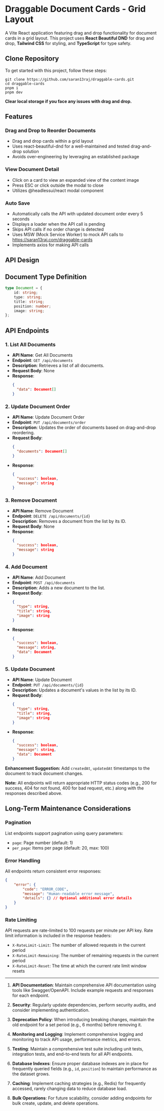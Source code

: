 # Draggable Document Cards - Grid Layout

A Vite React application featuring drag and drop functionality for document cards in a grid layout. This project uses **React Beautiful DND** for drag and drop, **Tailwind CSS** for styling, and **TypeScript** for type safety.

## Clone Repository

To get started with this project, follow these steps:

```
git clone https://github.com/saran13raj/draggable-cards.git
cd draggable-cards
pnpm i
pnpm dev
```

**Clear local storage if you face any issues with drag and drop.**

## Features

### Drag and Drop to Reorder Documents

-   Drag and drop cards within a grid layout
-   Uses react-beautiful-dnd for a well-maintained and tested drag-and-drop solution
-   Avoids over-engineering by leveraging an established package

### View Document Detail

-   Click on a card to view an expanded view of the content image
-   Press ESC or click outside the modal to close
-   Utilizes @headlessui/react modal component

### Auto Save

-   Automatically calls the API with updated document order every 5 seconds
-   Displays a loader when the API call is pending
-   Skips API calls if no order change is detected
-   Uses MSW (Mock Service Worker) to mock API calls to https://saran13raj.com/draggable-cards
-   Implements axios for making API calls

## API Design

## Document Type Definition

```typescript
type Document = {
	id: string;
	type: string;
	title: string;
	position: number;
	image: string;
};
```

## API Endpoints

### 1. List All Documents

-   **API Name**: Get All Documents
-   **Endpoint**: `GET /api/documents`
-   **Description**: Retrieves a list of all documents.
-   **Request Body**: None
-   **Response**:
    ```json
    {
      "data": Document[]
    }
    ```

### 2. Update Document Order

-   **API Name**: Update Document Order
-   **Endpoint**: `PUT /api/documents/order`
-   **Description**: Updates the order of documents based on drag-and-drop reordering.
-   **Request Body**:
    ```json
    {
      "documents": Document[]
    }
    ```
-   **Response**:
    ```json
    {
      "success": boolean,
      "message": string
    }
    ```

### 3. Remove Document

-   **API Name**: Remove Document
-   **Endpoint**: `DELETE /api/documents/{id}`
-   **Description**: Removes a document from the list by its ID.
-   **Request Body**: None
-   **Response**:
    ```json
    {
      "success": boolean,
      "message": string
    }
    ```

### 4. Add Document

-   **API Name**: Add Document
-   **Endpoint**: `POST /api/documents`
-   **Description**: Adds a new document to the list.
-   **Request Body**:
    ```json
    {
      "type": string,
      "title": string,
      "image": string
    }
    ```
-   **Response**:
    ```json
    {
      "success": boolean,
      "message": string,
      "data": Document
    }
    ```

### 5. Update Document

-   **API Name**: Update Document
-   **Endpoint**: `PUT /api/documents/{id}`
-   **Description**: Updates a document's values in the list by its ID.
-   **Request Body**:
    ```json
    {
      "type": string,
      "title": string,
      "image": string
    }
    ```
-   **Response**:
    ```json
    {
      "success": boolean,
      "message": string,
      "data": Document
    }
    ```

**Enhancement Suggestion:** Add `createdAt`, `updatedAt` timestamps to the document to track document changes.

**Note:** All endpoints will return appropriate HTTP status codes (e.g., 200 for success, 404 for not found, 400 for bad request, etc.) along with the responses described above.

## Long-Term Maintenance Considerations

### Pagination

List endpoints support pagination using query parameters:

-   `page`: Page number (default: 1)
-   `per_page`: Items per page (default: 20, max: 100)

### Error Handling

All endpoints return consistent error responses:

```json
{
	"error": {
		"code": "ERROR_CODE",
		"message": "Human-readable error message",
		"details": {} // Optional additional error details
	}
}
```

### Rate Limiting

API requests are rate-limited to 100 requests per minute per API key. Rate limit information is included in the response headers:

-   `X-RateLimit-Limit`: The number of allowed requests in the current period
-   `X-RateLimit-Remaining`: The number of remaining requests in the current period
-   `X-RateLimit-Reset`: The time at which the current rate limit window resets

---

1. **API Documentation**: Maintain comprehensive API documentation using tools like Swagger/OpenAPI. Include example requests and responses for each endpoint.

2. **Security**: Regularly update dependencies, perform security audits, and consider implementing authentication.

3. **Deprecation Policy**: When introducing breaking changes, maintain the old endpoint for a set period (e.g., 6 months) before removing it.

4. **Monitoring and Logging**: Implement comprehensive logging and monitoring to track API usage, performance metrics, and errors.

5. **Testing**: Maintain a comprehensive test suite including unit tests, integration tests, and end-to-end tests for all API endpoints.

6. **Database Indexes**: Ensure proper database indexes are in place for frequently queried fields (e.g., `id`, `position`) to maintain performance as the dataset grows.

7. **Caching**: Implement caching strategies (e.g., Redis) for frequently accessed, rarely changing data to reduce database load.

8. **Bulk Operations**: For future scalability, consider adding endpoints for bulk create, update, and delete operations.
